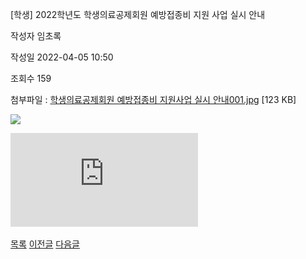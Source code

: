 
[학생] 2022학년도 학생의료공제회원 예방접종비 지원 사업 실시 안내





작성자
임초록


작성일
2022-04-05 10:50


조회수
159


첨부파일 : [학생의료공제회원 예방접종비 지원사업 실시 안내001.jpg](https://computer.knu.ac.kr/pack/bbs/down.php?f_name=Q0dUVllEX1ZeVXBLcBAZbklUQg==&o_name=학생의료공제회원예방접종비지원사업실시안내001.jpg&tbl=Site_BBS_25) [123 KB]


![](/pack/bbs/uploads/Site_BBS_25/120220405105048.jpg)  
  
﻿![](https://cse.knu.ac.krhttps://computer.knu.ac.kr/pack/bbs/down.php?f_name=Q0dUVllEX1ZeVXBLcBAZbklUQg==&o_name=%ED%95%99%EC%83%9D%EC%9D%98%EB%A3%8C%EA%B3%B5%EC%A0%9C%ED%9A%8C%EC%9B%90%20%EC%98%88%EB%B0%A9%EC%A0%91%EC%A2%85%EB%B9%84%20%EC%A7%80%EC%9B%90%EC%82%AC%EC%97%85%20%EC%8B%A4%EC%8B%9C%20%EC%95%88%EB%82%B4001.jpg&tbl=Site_BBS_25)﻿  








[목록](https://computer.knu.ac.kr/06_sub/02_sub.html?key=&keyfield=&category=&page=1&bbs_code=Site_BBS_25)
[이전글](https://computer.knu.ac.kr/06_sub/02_sub.html?bbs_cmd=view&page=1&key=&keyfield=&category=&no=3737&bbs_code=Site_BBS_25)
[다음글](https://computer.knu.ac.kr/06_sub/02_sub.html?bbs_cmd=view&page=1&key=&keyfield=&category=&no=3739&bbs_code=Site_BBS_25)

















 